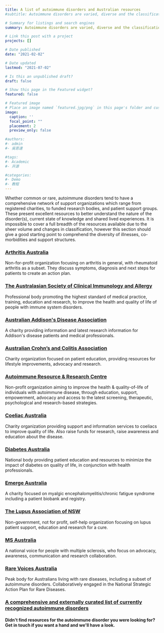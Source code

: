 ```yaml
---
title: A list of autoimmune disorders and Australian resources
#subtitle: Autoimmune disorders are varied, diverse and the classification is refined on an ongoing basis

# Summary for listings and search engines
summary: Autoimmune disorders are varied, diverse and the classification is refined on an ongoing basis

# Link this post with a project
projects: []

# Date published
date: "2021-02-02"

# Date updated
lastmod: "2021-07-02"

# Is this an unpublished draft?
draft: false

# Show this page in the Featured widget?
featured: false

# Featured image
# Place an image named `featured.jpg/png` in this page's folder and customize its options here.
image:
  caption: ''
  focal_point: ""
  placement: 2
  preview_only: false

#authors:
#- admin
#- 吳恩達

#tags:
#- Academic
#- 开源

#categories:
#- Demo
#- 教程
---
```

Whether common or rare, autoimmune disorders tend to have a comprehensive network of support organizations which range from registered charities, to funded research bodies, and patient support groups. 
These present excellent resources to better understand the nature of the disorder(s), current state of knowledge and shared lived experiences. 
It is impossible to cover a full breadth of the resources available due to the sheer volume and changes in classification, however this section should give a good starting point to comprehend the diversity of illnesses, co-morbidities and support structures.

### [Arthritis Australia](https://arthritisaustralia.com.au/types-of-arthritis/rheumatoid-arthritis/)
Non-for-profit organization focusing on arthritis in general, with rheumatoid arthritis as a subset. They discuss symptoms, diagnosis and next steps for patients to create an action plan.

### [The Australasian Society of Clinical Immunology and Allergy](https://www.allergy.org.au/patients/autoimmunity/autoimmune-diseases)
Professional body promoting the highest standard of medical practice, training, education and research, to improve the health and quality of life of people with immune system disorders.

### [Australian Addison's Disease Association](https://addisons.org.au/) 
A charity providing information and latest research information for Addison's disease patients and medical professionals.

### [Australian Crohn’s and Colitis Association ](https://www.crohnsandcolitis.com.au/)
Charity organization focused on patient education, providing resources for lifestyle improvements, advocacy and research.


### [Autoimmune Resource & Research Centre](https://www.autoimmune.org.au/)
Non-profit organization aiming to improve the health & quality-of-life of individuals with autoimmune disease, through education, support, empowerment, advocacy and access to the latest screening, therapeutic, psychological and research-based strategies.

### [Coeliac Australia](https://www.coeliac.org.au/s/)
Charity organization providing support and information services to coeliacs to improve quality of life. Also raise funds for research, raise awareness and education about the disease. 

### [Diabetes Australia](https://www.diabetesaustralia.com.au/)
National body providing patient education and resources to minimize the impact of diabetes on quality of life, in conjunction with health professionals. 

### [Emerge Australia](https://www.emerge.org.au/)
A charity focused on myalgic encephalomyelitis/chronic fatigue syndrome including a patient biobank and registry.

### [The Lupus Association of NSW](https://lupusnsw.org.au/lupus-resources/other-lupus-websites/)
Non-government, not for profit, self-help organization focusing on lupus patient support, education and research for a cure.

### [MS Australia](https://www.msaustralia.org.au/)
A national voice for people with multiple sclerosis, who focus on advocacy, awareness, communication and research collaboration.

### [Rare Voices Australia](https://rarevoices.org.au/)
Peak body for Australians living with rare diseases, including a subset of autoimmune disorders. Collaboratively engaged in the National Strategic Action Plan for Rare Diseases.

### [A comprehensive and externally curated list of currently recognized autoimmune disorders](https://autoimmunediseaselist.com/)

#### Didn't find resources for the autoimmune disorder you were looking for? Get in touch if you want a hand and we'll have a look.